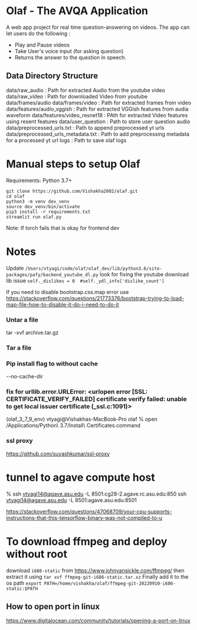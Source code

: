 # Olaf - The AVQA Application
A web app project for real time question-answering on videos. The app can let users do the following :

- Play and Pause videos
- Take User's voice input (for asking question)
- Returns the answer to the question in speech.

## Data Directory Structure
data/raw_audio                      : Path for extracted Audio from the youtube video
data/raw_video                      : Path for downloaded Video from youtube
data/frames/audio
data/frames/video                   : Path for extracted frames from video
data/features/audio_vggish          : Path for extracted VGGish features from audia waveform
data/features/video_resnet18        : PAth for extracted Video features using resent features
data/user_question                  : Path to store user question audio
data/preprocessed_urls.txt          : Path to append preprocessed yt urls
data/preprocessed_urls_metadata.txt : Path to add preprocessing metadata for a processed yt url
logs                                : Path to save olaf logs

# Manual steps to setup Olaf

Requirements:
Python 3.7+
```
git clone https://github.com/Vishakha2002/olaf.git
cd olaf
python3 -m venv dev_venv
source dev_venv/bin/activate
pip3 install -r requirements.txt
streamlit run olaf.py
```

Note: If torch fails that is okay for frontend dev


# Notes

Update  `/Users/vtyagi/code/olaf/olaf_dev/lib/python3.6/site-packages/pafy/backend_youtube_dl.py` look for fixing the youtube download lib issue
`self._dislikes = 0  #self._ydl_info['dislike_count']`

If you need to disable bootstrap.css.map error use https://stackoverflow.com/questions/21773376/bootstrap-trying-to-load-map-file-how-to-disable-it-do-i-need-to-do-it


### Untar a file
tar -xvf archive.tar.gz
### Tar a file

### Pip install flag to without cache
--no-cache-dir

### fix for urllib.error.URLError: <urlopen error [SSL: CERTIFICATE_VERIFY_FAILED] certificate verify failed: unable to get local issuer certificate (_ssl.c:1091)>
(olaf_3_7_9_env) vtyagi@Vishakhas-MacBook-Pro olaf % open /Applications/Python\ 3.7/Install\ Certificates.command

### ssl proxy
https://github.com/suyashkumar/ssl-proxy




# tunnel to agave compute host
% ssh vtyagi14@agave.asu.edu -L 8501:cg28-2.agave.rc.asu.edu:850
ssh vtyagi14@agave.asu.edu -L 8501:agave.asu.edu:8501


https://stackoverflow.com/questions/47068709/your-cpu-supports-instructions-that-this-tensorflow-binary-was-not-compiled-to-u

# To download ffmpeg and deploy without root
download `i686-static` from https://www.johnvansickle.com/ffmpeg/
then extract it using
`tar xvf ffmpeg-git-i686-static.tar.xz`
Finally add it to the os path
`export PATH=/home/vishakha/olaf/ffmpeg-git-20220910-i686-static:$PATH`


## How to open port in linux
https://www.digitalocean.com/community/tutorials/opening-a-port-on-linux